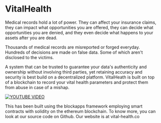 # VitalHealth
Medical records hold a lot of power. They can affect your insurance claims, they can impact what opportunities you are offered, they can decide what opportunities you are denied, and they even decide what happens to your assets after you are dead.
    
Thousands of medical records are misreported or forged everyday. Hundreds of decisions are made on false data. Some of which aren't disclosed to the victims.

A system that can be trusted to guarantee your data's authenticity and ownership without involving third parties, yet retaining accuracy and security is best build on a decentralized platform. VitalHeath is built on top of a blockchain to record your vital health parameters and protect them from abuse in case of a mishap.

[![YOUTUBE VIDEO](https://img.youtube.com/vi/XLOVJovkhQU/0.jpg)](https://www.youtube.com/watch?v=XLOVJovkhQU)

This has been built using the blockapps framework employing smart contracts with solidity on the ethereum blockchain. To know more, you can look at our source code on Github. Our website is at vital-health.co 
